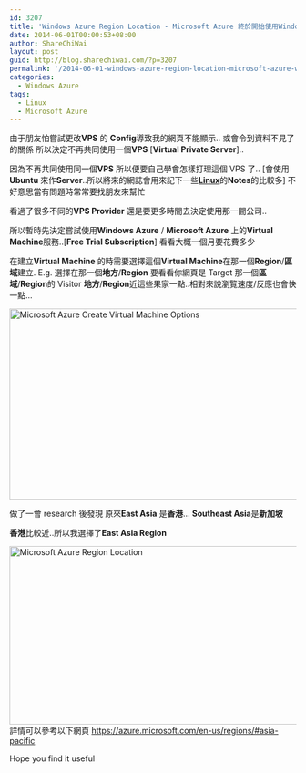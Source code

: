 ```yaml
---
id: 3207
title: 'Windows Azure Region Location - Microsoft Azure 終於開始使用Windows/ Azure Microsoft Azure 了'
date: 2014-06-01T00:00:53+08:00
author: ShareChiWai
layout: post
guid: http://blog.sharechiwai.com/?p=3207
permalink: '/2014-06-01-windows-azure-region-location-microsoft-azure-windows-azure-microsoft-azure/'
categories:
  - Windows Azure
tags:
  - Linux
  - Microsoft Azure
---
```


由于朋友怕嘗試更改**VPS** 的 **Config**導致我的網頁不能顯示..
或會令到資料不見了的關係
所以決定不再共同使用一個**VPS** [**Virtual Private Server**]..

因為不再共同使用同一個**VPS**
所以便要自己學會怎樣打理這個 VPS 了..
[會使用**Ubuntu** 來作**Server**..所以將來的網誌會用來記下一些<a title="Linux Notes" href="http://blog.sharechiwai.com/category/linux-notes-linux-%e6%96%b0%e6%89%8b%e7%ad%86%e8%a8%98/" target="_blank"><strong>Linux</strong></a>的**Notes**的比較多]
不好意思當有問題時常常要找朋友來幫忙

看過了很多不同的**VPS Provider** 還是要更多時間去決定使用那一間公司..

所以暫時先決定嘗試使用**Windows Azure** / **Microsoft Azure** 上的**Virtual Machine**服務..[**Free Trial Subscription**]
看看大概一個月要花費多少

在建立**Virtual Machine** 的時需要選擇這個**Virtual Machine**在那一個**Region**/**區域**建立.
E.g. 選擇在那一個**地方**/**Region** 要看看你網頁是 Target 那一個**區域**/**Region**的 Visitor
**地方**/**Region**近這些果家一點..相對來說瀏覽速度/反應也會快一點...

<img class="alignnone" src="https://i0.wp.com/farm6.static.flickr.com/5499/14243120388_8103829a92_z.jpg?resize=625%2C335" alt="Microsoft Azure Create Virtual Machine Options" width="625" height="335" data-recalc-dims="1" />

做了一會 research 後發現
原來**East Asia** 是**香港**...
**Southeast Asia**是**新加坡**

**香港**比較近..所以我選擇了**East Asia Region**

<img class="alignnone" src="https://i1.wp.com/farm4.static.flickr.com/3906/14406599666_fe6ae8d158_z.jpg?resize=625%2C313" alt="Microsoft Azure Region Location" width="625" height="313" data-recalc-dims="1" />
詳情可以參考以下網頁
<a title="Microsoft Azure Region Location" href="https://azure.microsoft.com/en-us/regions/#asia-pacific" target="_blank">https://azure.microsoft.com/en-us/regions/#asia-pacific</a>

Hope you find it useful
